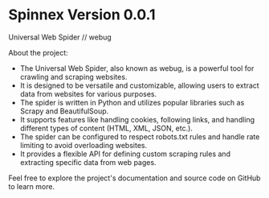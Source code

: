 # Spinnex Version 0.0.1

Universal Web Spider // webug

About the project:

- The Universal Web Spider, also known as webug, is a powerful tool for crawling and scraping websites.
- It is designed to be versatile and customizable, allowing users to extract data from websites for various purposes.
- The spider is written in Python and utilizes popular libraries such as Scrapy and BeautifulSoup.
- It supports features like handling cookies, following links, and handling different types of content (HTML, XML, JSON, etc.).
- The spider can be configured to respect robots.txt rules and handle rate limiting to avoid overloading websites.
- It provides a flexible API for defining custom scraping rules and extracting specific data from web pages.

Feel free to explore the project's documentation and source code on GitHub to learn more.



